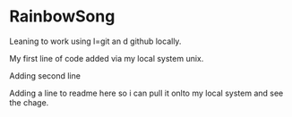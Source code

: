 # RainbowSong
Leaning to work using l=git an d github locally.

My first line of code added via my local system unix.

Adding second line

Adding a line to readme here so i can pull it onlto my local system and see the chage.
